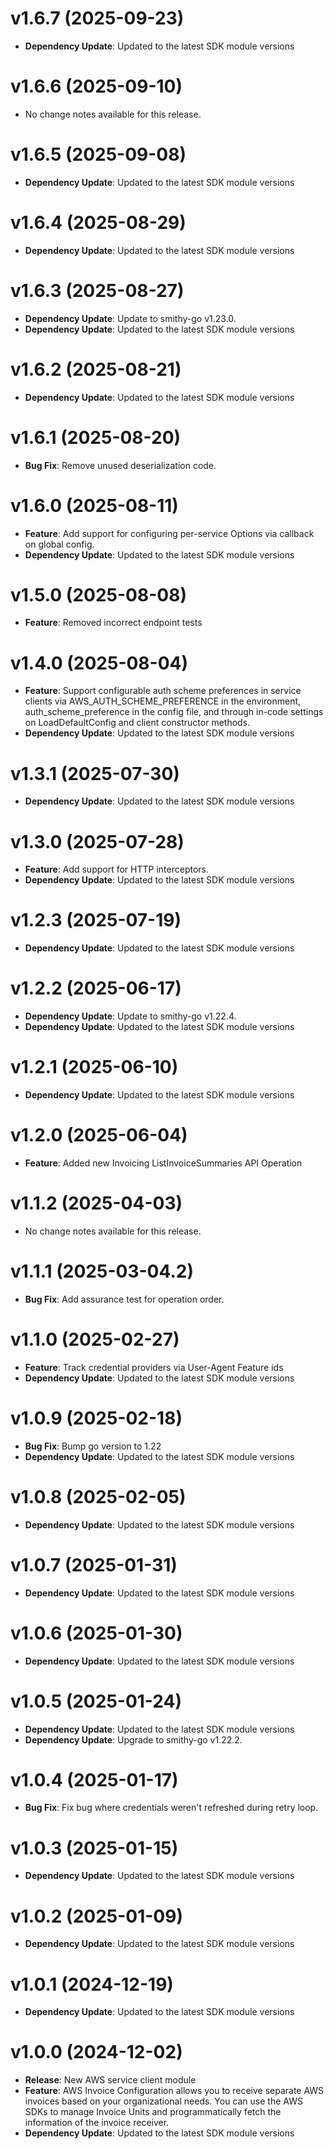 # v1.6.7 (2025-09-23)

* **Dependency Update**: Updated to the latest SDK module versions

# v1.6.6 (2025-09-10)

* No change notes available for this release.

# v1.6.5 (2025-09-08)

* **Dependency Update**: Updated to the latest SDK module versions

# v1.6.4 (2025-08-29)

* **Dependency Update**: Updated to the latest SDK module versions

# v1.6.3 (2025-08-27)

* **Dependency Update**: Update to smithy-go v1.23.0.
* **Dependency Update**: Updated to the latest SDK module versions

# v1.6.2 (2025-08-21)

* **Dependency Update**: Updated to the latest SDK module versions

# v1.6.1 (2025-08-20)

* **Bug Fix**: Remove unused deserialization code.

# v1.6.0 (2025-08-11)

* **Feature**: Add support for configuring per-service Options via callback on global config.
* **Dependency Update**: Updated to the latest SDK module versions

# v1.5.0 (2025-08-08)

* **Feature**: Removed incorrect endpoint tests

# v1.4.0 (2025-08-04)

* **Feature**: Support configurable auth scheme preferences in service clients via AWS_AUTH_SCHEME_PREFERENCE in the environment, auth_scheme_preference in the config file, and through in-code settings on LoadDefaultConfig and client constructor methods.
* **Dependency Update**: Updated to the latest SDK module versions

# v1.3.1 (2025-07-30)

* **Dependency Update**: Updated to the latest SDK module versions

# v1.3.0 (2025-07-28)

* **Feature**: Add support for HTTP interceptors.
* **Dependency Update**: Updated to the latest SDK module versions

# v1.2.3 (2025-07-19)

* **Dependency Update**: Updated to the latest SDK module versions

# v1.2.2 (2025-06-17)

* **Dependency Update**: Update to smithy-go v1.22.4.
* **Dependency Update**: Updated to the latest SDK module versions

# v1.2.1 (2025-06-10)

* **Dependency Update**: Updated to the latest SDK module versions

# v1.2.0 (2025-06-04)

* **Feature**: Added new Invoicing ListInvoiceSummaries API Operation

# v1.1.2 (2025-04-03)

* No change notes available for this release.

# v1.1.1 (2025-03-04.2)

* **Bug Fix**: Add assurance test for operation order.

# v1.1.0 (2025-02-27)

* **Feature**: Track credential providers via User-Agent Feature ids
* **Dependency Update**: Updated to the latest SDK module versions

# v1.0.9 (2025-02-18)

* **Bug Fix**: Bump go version to 1.22
* **Dependency Update**: Updated to the latest SDK module versions

# v1.0.8 (2025-02-05)

* **Dependency Update**: Updated to the latest SDK module versions

# v1.0.7 (2025-01-31)

* **Dependency Update**: Updated to the latest SDK module versions

# v1.0.6 (2025-01-30)

* **Dependency Update**: Updated to the latest SDK module versions

# v1.0.5 (2025-01-24)

* **Dependency Update**: Updated to the latest SDK module versions
* **Dependency Update**: Upgrade to smithy-go v1.22.2.

# v1.0.4 (2025-01-17)

* **Bug Fix**: Fix bug where credentials weren't refreshed during retry loop.

# v1.0.3 (2025-01-15)

* **Dependency Update**: Updated to the latest SDK module versions

# v1.0.2 (2025-01-09)

* **Dependency Update**: Updated to the latest SDK module versions

# v1.0.1 (2024-12-19)

* **Dependency Update**: Updated to the latest SDK module versions

# v1.0.0 (2024-12-02)

* **Release**: New AWS service client module
* **Feature**: AWS Invoice Configuration allows you to receive separate AWS invoices based on your organizational needs. You can use the AWS SDKs to manage Invoice Units and programmatically fetch the information of the invoice receiver.
* **Dependency Update**: Updated to the latest SDK module versions

